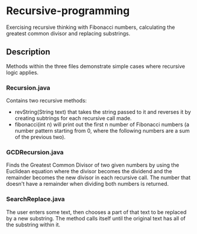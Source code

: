 # Recursive-programming

Exercising recursive thinking with Fibonacci numbers, calculating the greatest common divisor and replacing substrings.

## Description

Methods within the three files demonstrate simple cases where recursive logic applies.

### Recursion.java
Contains two recursive methods:
- revString(String text) that takes the string passed to it and reverses it by creating subtrings for each recursive call made.
- fibonacci(int n) will print out the first n number of Fibonacci numbers (a number pattern starting from 0, where the following numbers are a sum of the previous two).

### GCDRecursion.java
Finds the Greatest Common Divisor of two given numbers by using the Euclidean equation where the divisor becomes the dividend and the remainder becomes the new divisor in each recursive call. The number that doesn't have a remainder when dividing both numbers is returned.

### SearchReplace.java
The user enters some text, then chooses a part of that text to be replaced by a new substring. The method calls itself until the original text has all of the substring within it.


